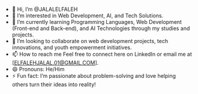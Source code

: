 - 👋 Hi, I’m @JALALELFALEH
- 👀 I’m interested in Web Development, AI, and Tech Solutions.
- 🌱 I’m currently learning Programming Languages, Web Development (Front-end and Back-end), and AI Technologies through my studies and projects.
- 💞️ I’m looking to collaborate on web development projects, tech innovations, and youth empowerment initiatives.
- 📫 How to reach me Feel free to connect here on LinkedIn or email me at [ELFALEHJALAL.01@GMAIL.COM].
- 😄 Pronouns: He/Him
- ⚡ Fun fact: I’m passionate about problem-solving and love helping others turn their ideas into reality!

<!---
JALALELFALEH/JALALELFALEH is a ✨ special ✨ repository because its `README.md` (this file) appears on your GitHub profile.
You can click the Preview link to take a look at your changes.
--->
